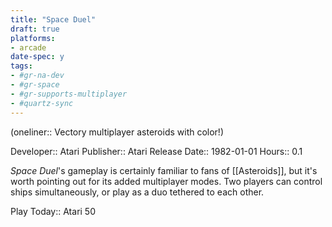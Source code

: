 ```yaml
---
title: "Space Duel"
draft: true
platforms:
- arcade
date-spec: y
tags:
- #gr-na-dev 
- #gr-space 
- #gr-supports-multiplayer 
- #quartz-sync
---
```


(oneliner:: Vectory multiplayer asteroids with color!)

Developer:: Atari
Publisher:: Atari
Release Date:: 1982-01-01
Hours:: 0.1

*Space Duel*'s gameplay is certainly familiar to fans of [[Asteroids]], but it's worth pointing out for its added multiplayer modes. Two players can control ships simultaneously, or play as a duo tethered to each other.

Play Today:: Atari 50